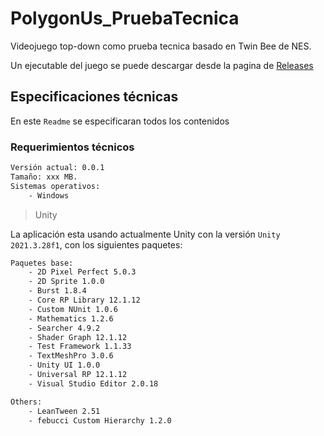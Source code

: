 # PolygonUs_PruebaTecnica
Videojuego top-down como prueba tecnica basado en Twin Bee de NES.

Un ejecutable del juego se puede descargar desde la pagina de [Releases](https://github.com/acur97/PolygonUs_PruebaTecnica/releases)

## Especificaciones técnicas
En este `Readme` se especificaran todos los contenidos

### Requerimientos técnicos
```bash
Versión actual: 0.0.1
Tamaño: xxx MB.
Sistemas operativos:
    - Windows
```
> Unity

La aplicación esta usando actualmente Unity con la versión ```Unity 2021.3.28f1```, con los siguientes paquetes:
```bash
Paquetes base:
    - 2D Pixel Perfect 5.0.3
    - 2D Sprite 1.0.0
    - Burst 1.8.4
    - Core RP Library 12.1.12
    - Custom NUnit 1.0.6
    - Mathematics 1.2.6
    - Searcher 4.9.2
    - Shader Graph 12.1.12
    - Test Framework 1.1.33
    - TextMeshPro 3.0.6
    - Unity UI 1.0.0
    - Universal RP 12.1.12
    - Visual Studio Editor 2.0.18
```
```bash
Others:
    - LeanTween 2.51
    - febucci Custom Hierarchy 1.2.0
```
